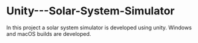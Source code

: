 # Unity---Solar-System-Simulator
In this project a solar system simulator is developed using unity. Windows and macOS builds are developed.
